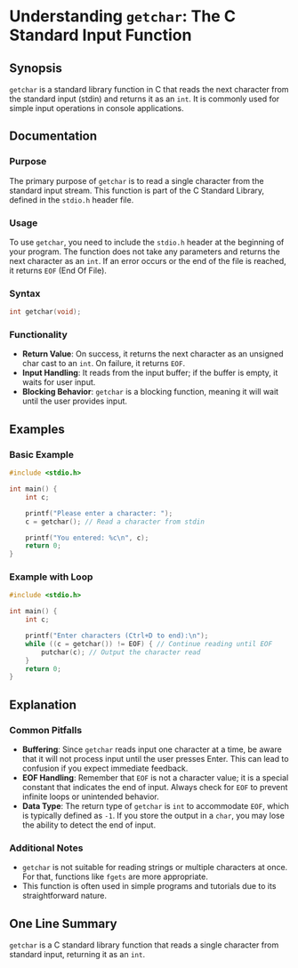 <!--
Meta Description: # Understanding `getchar`: The C Standard Input Function ## Synopsis `getchar` is a standard library function in C that reads the next character from ...
Meta Keywords: input, getchar, character, int, eof
-->

# Understanding `getchar`: The C Standard Input Function

## Synopsis
`getchar` is a standard library function in C that reads the next character from the standard input (stdin) and returns it as an `int`. It is commonly used for simple input operations in console applications.

## Documentation

### Purpose
The primary purpose of `getchar` is to read a single character from the standard input stream. This function is part of the C Standard Library, defined in the `stdio.h` header file.

### Usage
To use `getchar`, you need to include the `stdio.h` header at the beginning of your program. The function does not take any parameters and returns the next character as an `int`. If an error occurs or the end of the file is reached, it returns `EOF` (End Of File).

### Syntax
```c
int getchar(void);
```

### Functionality
- **Return Value**: On success, it returns the next character as an unsigned char cast to an `int`. On failure, it returns `EOF`.
- **Input Handling**: It reads from the input buffer; if the buffer is empty, it waits for user input.
- **Blocking Behavior**: `getchar` is a blocking function, meaning it will wait until the user provides input.

## Examples

### Basic Example
```c
#include <stdio.h>

int main() {
    int c;

    printf("Please enter a character: ");
    c = getchar(); // Read a character from stdin

    printf("You entered: %c\n", c);
    return 0;
}
```

### Example with Loop
```c
#include <stdio.h>

int main() {
    int c;

    printf("Enter characters (Ctrl+D to end):\n");
    while ((c = getchar()) != EOF) { // Continue reading until EOF
        putchar(c); // Output the character read
    }
    return 0;
}
```

## Explanation

### Common Pitfalls
- **Buffering**: Since `getchar` reads input one character at a time, be aware that it will not process input until the user presses Enter. This can lead to confusion if you expect immediate feedback.
- **EOF Handling**: Remember that `EOF` is not a character value; it is a special constant that indicates the end of input. Always check for `EOF` to prevent infinite loops or unintended behavior.
- **Data Type**: The return type of `getchar` is `int` to accommodate `EOF`, which is typically defined as `-1`. If you store the output in a `char`, you may lose the ability to detect the end of input.

### Additional Notes
- `getchar` is not suitable for reading strings or multiple characters at once. For that, functions like `fgets` are more appropriate.
- This function is often used in simple programs and tutorials due to its straightforward nature.

## One Line Summary
`getchar` is a C standard library function that reads a single character from standard input, returning it as an `int`.